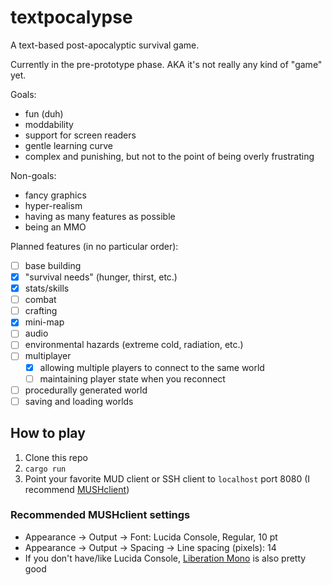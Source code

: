 # textpocalypse
A text-based post-apocalyptic survival game.

Currently in the pre-prototype phase. AKA it's not really any kind of "game" yet.

Goals:
* fun (duh)
* moddability
* support for screen readers
* gentle learning curve
* complex and punishing, but not to the point of being overly frustrating

Non-goals:
* fancy graphics
* hyper-realism
* having as many features as possible
* being an MMO

Planned features (in no particular order):
- [ ] base building
- [x] "survival needs" (hunger, thirst, etc.)
- [x] stats/skills
- [ ] combat
- [ ] crafting
- [x] mini-map
- [ ] audio
- [ ] environmental hazards (extreme cold, radiation, etc.)
- [ ] multiplayer
  - [x] allowing multiple players to connect to the same world
  - [ ] maintaining player state when you reconnect
- [ ] procedurally generated world
- [ ] saving and loading worlds

## How to play
1. Clone this repo
2. `cargo run`
3. Point your favorite MUD client or SSH client to `localhost` port 8080 (I recommend [MUSHclient](https://www.gammon.com.au/downloads/dlmushclient.htm))

### Recommended MUSHclient settings
* Appearance -> Output -> Font: Lucida Console, Regular, 10 pt
* Appearance -> Output -> Spacing -> Line spacing (pixels): 14
* If you don't have/like Lucida Console, [Liberation Mono](https://www.fontsquirrel.com/fonts/liberation-mono) is also pretty good
